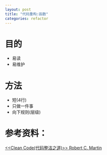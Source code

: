 ```yaml
---
layout: post
title: "代码重构:函数"
categories: refactor
---
```

# 目的
* 易读
* 易维护

# 方法
* 短(4行)
* 只做一件事
* 向下规则(层级)

# 参考资料：
[<<Clean Code(代码整洁之道)>> Robert C. Martin](https://pan.baidu.com/s/1hssVh20)
